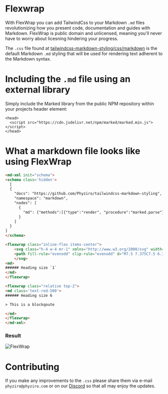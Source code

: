 # Flexwrap

With FlexWrap you can add TailwindCss to your Markdown `.md` files revolutionizing how you present code, documentation and guides with Markdown. FlexWrap is public domain and unlicensed, meaning you'll never have to worry about licesning hindering your progress.


The `.css` file found at [tailwindcss-markdown-styling/css/markdown](https://github.com/Phyziro/tailwindcss-markdown-styling/blob/main/css/markdown) is the default Markdown `.md` styling that will be used for rendering text adherent to the Markdown syntax.

# Including the  `.md` file using an external library

Simply include the Marked library from the public NPM repository within your projects header element:
```  
<head>
  <script src="https://cdn.jsdelivr.net/npm/marked/marked.min.js"></script>
</head>
```

# What a markdown file looks like using FlexWrap
```html
<md-xml init="schema">
<schema class='hidden'>
  [
  {
    "docs": "https://github.com/Phyziro/tailwindcss-markdown-styling",
    "namespace": "markdown",
    "nodes": [
      {
        "md": {"methods":[{"type":"render", "procedure":"marked.parse"}]}
      }
    ]
  }
]
</schema>

<flexwrap class="inline-flex items-center">
    <svg class="h-4 w-4 mr-1" xmlns="http://www.w3.org/2000/svg" width="800px" height="800px" viewBox="0 0 24 24" fill="none">
    <path fill-rule="evenodd" clip-rule="evenodd" d="M7.5 7.375C7.5 6.33947 8.33947 5.5 9.375 5.5C10.4105 5.5 11.25 6.33947 11.25 7.375V16.625C11.25 18.489 12.761 20 14.625 20C16.489 20 18 18.489 18 16.625V11.8107L19.2197 13.0303L20.2803 11.9697L17.25 8.93934L14.2197 11.9697L15.2803 13.0303L16.5 11.8107V16.625C16.5 17.6605 15.6605 18.5 14.625 18.5C13.5895 18.5 12.75 17.6605 12.75 16.625V7.375C12.75 5.51104 11.239 4 9.375 4C7.51104 4 6 5.51104 6 7.375V9.5H4V15H9.5V9.5H7.5V7.375ZM5.5 11V13.5H8V11H5.5Z" fill="#1F2328"></path>
    </svg> 
<md>
###### Heading size `1`
</md>
</flexwrap>

<flexwrap class="relative top-2">
<md class='text-red-500'>
###### Heading size 6

> This is a blockqoute

</md>
</flexwrap>
</md-xml>
```

### Result
![FlexWrap](https://phyziro.com/assets/flexwrap-demo-preview.png)


# Contributing

If you make any improvements to the `.css` please share them via e-mail `phyziro@phyziro.com` or on our [Discord](https://discord.gg/m69dTsPmut) so that all may enjoy the updates.


